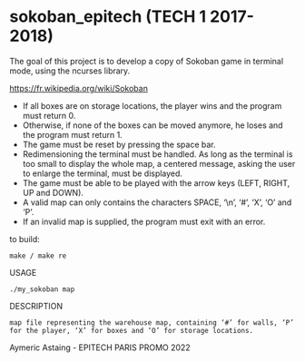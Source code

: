 # sokoban_epitech (TECH 1 2017-2018)

The goal of this project is to develop a copy of Sokoban game in terminal mode, using the ncurses library.

https://fr.wikipedia.org/wiki/Sokoban

- If all boxes are on storage locations, the player wins and the program must return 0.
- Otherwise, if none of the boxes can be moved anymore, he loses and the program must return 1.
- The game must be reset by pressing the space bar.
- Redimensioning the terminal must be handled. As long as the terminal is too small to display the whole
map, a centered message, asking the user to enlarge the terminal, must be displayed.
- The game must be able to be played with the arrow keys (LEFT, RIGHT, UP and DOWN).
- A valid map can only contains the characters SPACE, ‘\n’, ‘#’, ‘X’, ‘O’ and ‘P’.
- If an invalid map is supplied, the program must exit with an error.

to build:
    
    make / make re

USAGE

    ./my_sokoban map
    
DESCRIPTION
    
    map file representing the warehouse map, containing ‘#’ for walls, ‘P’ for the player, ‘X’ for boxes and ‘O’ for storage locations.

Aymeric Astaing - EPITECH PARIS PROMO 2022
